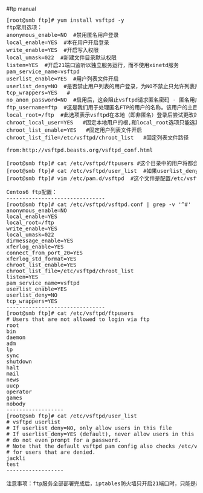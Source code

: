 ﻿#ftp manual
<pre>
[root@smb ftp]# yum install vsftpd -y
ftp常用选项：
anonymous_enable=NO  #禁用匿名用户登录
local_enable=YES  #本在用户开启登录
write_enable=YES  #开启写入权限
local_umask=022  #新建文件目录默认权限
listen=YES  #开启21端口监听以独立服务运行，而不使用xinetd服务
pam_service_name=vsftpd
userlist_enable=YES  #用户列表文件开启
userlist_deny=NO  #是否禁止用户列表的用户登录，为NO不禁止只允许列表用户登录
tcp_wrappers=YES   #
no_anon_password=NO  #启用后，这会阻止vsftpd请求匿名密码 - 匿名用户将直接登录。
ftp_username=ftp  #这是我们用于处理匿名FTP的用户的名称。该用户的主目录是匿名FTP区域的根目录。默认值：ftp
local_root=/ftp  #此选项表示vsftpd在本地（即非匿名）登录后尝试更改的目录。失败被默默地忽略了。和chroot_local_user选项只能选其一
chroot_local_user=YES   #固定本地用户的根,和local_root选项只能选其一
chroot_list_enable=YES   #固定用户列表文件开启
chroot_list_file=/etc/vsftpd/chroot_list   #固定列表文件路径

from:http://vsftpd.beasts.org/vsftpd_conf.html

[root@smb ftp]# cat /etc/vsftpd/ftpusers #这个目录中的用户将都会被拒绝登录
[root@smb ftp]# cat /etc/vsftpd/user_list  #如果userlist_deny=NO，则只允许列表用户登录，否则不允许列表用户登录
[root@smb ftp]# vim /etc/pam.d/vsftpd  #这个文件是配置/etc/vsftpd/ftpusers这个目录的

Centos6 ftp配置：
-------------------------------
[root@smb ftp]# cat /etc/vsftpd/vsftpd.conf | grep -v '^#'
anonymous_enable=NO
local_enable=YES
local_root=/ftp
write_enable=YES
local_umask=022
dirmessage_enable=YES
xferlog_enable=YES
connect_from_port_20=YES
xferlog_std_format=YES
chroot_list_enable=YES
chroot_list_file=/etc/vsftpd/chroot_list
listen=YES
pam_service_name=vsftpd
userlist_enable=YES
userlist_deny=NO
tcp_wrappers=YES
-------------------------------
[root@smb ftp]# cat /etc/vsftpd/ftpusers
# Users that are not allowed to login via ftp
root
bin
daemon
adm
lp
sync
shutdown
halt
mail
news
uucp
operator
games
nobody
------------------
[root@smb ftp]# cat /etc/vsftpd/user_list
# vsftpd userlist
# If userlist_deny=NO, only allow users in this file
# If userlist_deny=YES (default), never allow users in this file, and
# do not even prompt for a password.
# Note that the default vsftpd pam config also checks /etc/vsftpd/ftpusers
# for users that are denied.
jackli
test
------------------

注意事项：ftp服务全部部署完成后，iptables防火墙只开启21端口时，只能是局域网的用户才能正常访问，如果映射公网地址时，则iptables防火墙还必须放开4096:65535的端口才行，这样才能使公网正常访问，否则公网无法访问
</pre>
